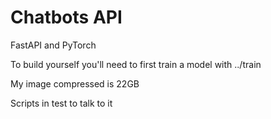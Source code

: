 # Chatbots API

FastAPI and PyTorch

To build yourself you'll need to first train a model with ../train

My image compressed is 22GB

Scripts in test to talk to it
